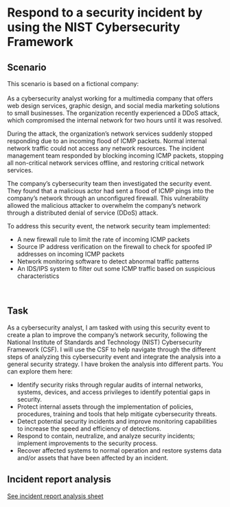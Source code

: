 <h1>Respond to a security incident by using the NIST Cybersecurity Framework</h1>

<h2>Scenario</h2>
This scenario is based on a fictional company: <br/>
<br/>
As a cybersecurity analyst working for a multimedia company that offers web design services, graphic design, and social media marketing solutions to small businesses. The organization recently experienced a DDoS attack, which compromised the internal network for two hours until it was resolved. <br/>

During the attack, the organization’s network services suddenly stopped responding due to an incoming flood of ICMP packets. Normal internal network traffic could not access any network resources. The incident management team responded by blocking incoming ICMP packets, stopping all non-critical network services offline, and restoring critical network services. <br/>

The company’s cybersecurity team then investigated the security event. They found that a malicious actor had sent a flood of ICMP pings into the company’s network through an unconfigured firewall. This vulnerability allowed the malicious attacker to overwhelm the company’s network through a distributed denial of service (DDoS) attack. <br/>

To address this security event, the network security team implemented: 

- A new firewall rule to limit the rate of incoming ICMP packets
- Source IP address verification on the firewall to check for spoofed IP addresses on incoming ICMP packets
- Network monitoring software to detect abnormal traffic patterns
- An IDS/IPS system to filter out some ICMP traffic based on suspicious characteristics
<br/>

<h2>Task</h2>

As a cybersecurity analyst, I am tasked with using this security event to create a plan to improve the company’s network security, following the National Institute of Standards and Technology (NIST) Cybersecurity Framework (CSF). I will use the CSF to help navigate through the different steps of analyzing this cybersecurity event and integrate the analysis into a general security strategy.
I have broken the analysis into different parts. You can explore them here:

- Identify security risks through regular audits of internal networks, systems, devices, and access privileges to identify potential gaps in security. <br/>
- Protect internal assets through the implementation of policies, procedures, training and tools that help mitigate cybersecurity threats. <br/>
- Detect potential security incidents and improve monitoring capabilities to increase the speed and efficiency of detections. <br/>
- Respond to contain, neutralize, and analyze security incidents; implement improvements to the security process. <br/>
- Recover affected systems to normal operation and restore systems data and/or assets that have been affected by an incident. <br/>

<h2>Incident report analysis</h2>

[See incident report analysis sheet](https://github.com/Josef314314/RespondSecurityIncident-NIST_CSF-/blob/main/Incident%20report%20analysis.pdf)

</p>
